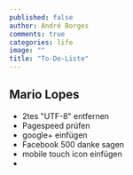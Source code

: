 ```yaml
---
published: false
author: André Borges
comments: true
categories: life
image: ""
title: "To-Do-Liste"
---
```



## Mario Lopes
- 2tes "UTF-8" entfernen
- Pagespeed prüfen
- google+ einfügen
- Facebook 500 danke sagen
- mobile touch icon einfügen
-
